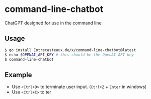 # command-line-chatbot

ChatGPT designed for use in the command line

## Usage

```bash
$ go install Entrecasteaux.de/x/command-line-chatbot@latest
$ echo $OPENAI_API_KEY # this should be the OpenAI API key
$ command-line-chatbot
```

## Example

- Use `<Ctrl+D>` to terminate user input. (`Ctrl+Z` + `Enter` in windows)
- Use `<Ctrl+C>` to ter